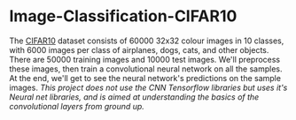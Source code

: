 # Image-Classification-CIFAR10
The [CIFAR10](https://www.cs.toronto.edu/~kriz/cifar.html) dataset consists of 60000 32x32 colour images in 10 classes, with 6000 images per class of airplanes, dogs, cats, and other objects. There are 50000 training images and 10000 test images. We'll preprocess these images, then train a convolutional neural network on all the samples. At the end, we'll get to see the neural network's predictions on the sample images.
*This project does not use the CNN Tensorflow libraries but uses it's Neural net libraries, and is aimed at understanding the basics of the convolutional layers from ground up.* 
